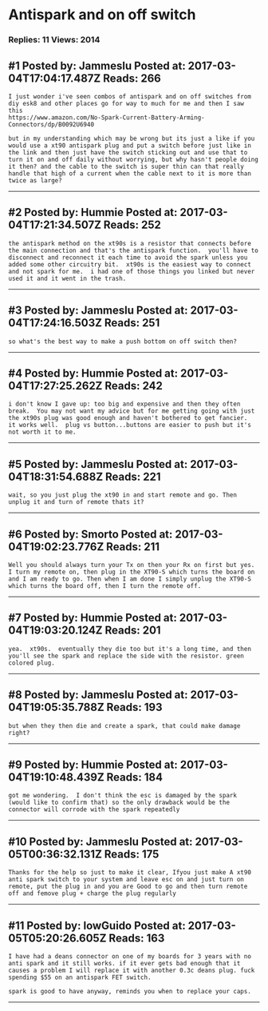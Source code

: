 # Antispark and on off switch

### Replies: 11 Views: 2014

## \#1 Posted by: Jammeslu Posted at: 2017-03-04T17:04:17.487Z Reads: 266

```
I just wonder i've seen combos of antispark and on off switches from diy esk8 and other places go for way to much for me and then I saw this 
https://www.amazon.com/No-Spark-Current-Battery-Arming-Connectors/dp/B0092U6940

but in my understanding which may be wrong but its just a like if you would use a xt90 antispark plug and put a switch before just like in the link and then just have the switch sticking out and use that to turn it on and off daily without worrying, but why hasn't people doing it then? and the cable to the switch is super thin can that really handle that high of a current when the cable next to it is more than twice as large?
```

---
## \#2 Posted by: Hummie Posted at: 2017-03-04T17:21:34.507Z Reads: 252

```
the antispark method on the xt90s is a resistor that connects before the main connection and that's the antispark function.  you'll have to disconnect and reconnect it each time to avoid the spark unless you added some other circuitry bit.  xt90s is the easiest way to connect and not spark for me.  i had one of those things you linked but never used it and it went in the trash.
```

---
## \#3 Posted by: Jammeslu Posted at: 2017-03-04T17:24:16.503Z Reads: 251

```
so what's the best way to make a push bottom on off switch then?
```

---
## \#4 Posted by: Hummie Posted at: 2017-03-04T17:27:25.262Z Reads: 242

```
i don't know I gave up: too big and expensive and then they often break.  You may not want my advice but for me getting going with just the xt90s plug was good enough and haven't bothered to get fancier.  it works well.  plug vs button...buttons are easier to push but it's not worth it to me.
```

---
## \#5 Posted by: Jammeslu Posted at: 2017-03-04T18:31:54.688Z Reads: 221

```
wait, so you just plug the xt90 in and start remote and go. Then unplug it and turn of remote thats it?
```

---
## \#6 Posted by: Smorto Posted at: 2017-03-04T19:02:23.776Z Reads: 211

```
Well you should always turn your Tx on then your Rx on first but yes. I turn my remote on, then plug in the XT90-S which turns the board on and I am ready to go. Then when I am done I simply unplug the XT90-S which turns the board off, then I turn the remote off.
```

---
## \#7 Posted by: Hummie Posted at: 2017-03-04T19:03:20.124Z Reads: 201

```
yea.  xt90s.  eventually they die too but it's a long time, and then you'll see the spark and replace the side with the resistor. green colored plug.
```

---
## \#8 Posted by: Jammeslu Posted at: 2017-03-04T19:05:35.788Z Reads: 193

```
but when they then die and create a spark, that could make damage right?
```

---
## \#9 Posted by: Hummie Posted at: 2017-03-04T19:10:48.439Z Reads: 184

```
got me wondering.  I don't think the esc is damaged by the spark (would like to confirm that) so the only drawback would be the connector will corrode with the spark repeatedly
```

---
## \#10 Posted by: Jammeslu Posted at: 2017-03-05T00:36:32.131Z Reads: 175

```
Thanks for the help so just to make it clear, Ifyou just make A xt90 anti spark switch to your system and leave esc on and just turn on remote, put the plug in and you are Good to go and then turn remote off and femove plug + charge the plug regularly
```

---
## \#11 Posted by: lowGuido Posted at: 2017-03-05T05:20:26.605Z Reads: 163

```
I have had a deans connector on one of my boards for 3 years with no anti spark and it still works. if it ever gets bad enough that it causes a problem I will replace it with another 0.3c deans plug. fuck spending $55 on an antispark FET switch.

spark is good to have anyway, reminds you when to replace your caps.
```

---
